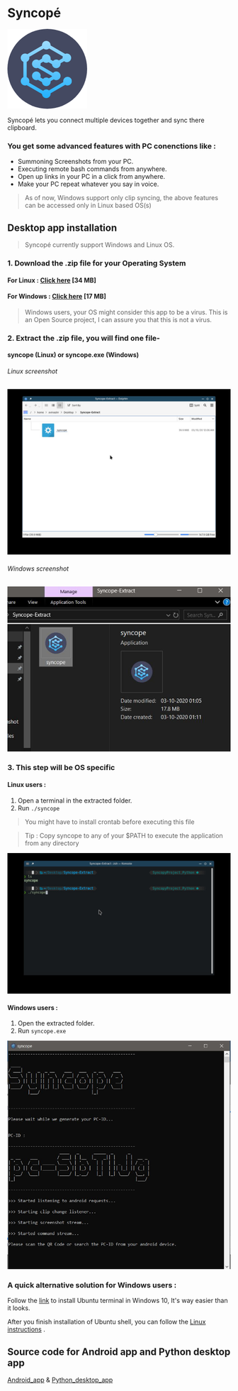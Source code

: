 # Syncopé
![logo](syncopy_logo.png "logo")
 
 
 Syncopé lets you connect multiple devices together and sync there clipboard.

### You get some advanced features with PC conenctions like :

- Summoning Screenshots from your PC.
-  Executing remote bash commands from anywhere.
- Open up links in your PC in a click from anywhere. 
-  Make your PC repeat whatever you say in voice. 



> As of now, Windows support only clip syncing, the above features can be accessed only in Linux based OS(s)

## Desktop app installation

> Syncopé currently support Windows and Linux OS.

###  1. Download the .zip file for your Operating System 

#### For Linux : [Click here](http://www.mediafire.com/file/awx8yls7vj3kbqz/syncope-linux.zip/file "Linux") [34 MB]

#### For Windows : [Click here](http://www.mediafire.com/file/6q4ccih1jpd487a/syncope-windows.rar/file "Windows") [17 MB]

> Windows users, your OS might consider this app to be a virus. This is an Open Source project, I can assure you that this is not a virus.

### 2. Extract the .zip file, you will find one file-
#### syncope (Linux) or syncope.exe (Windows)

###### Linux screenshot
![Linux screenshot](folder_linux.jpg "Linux screenshot")

###### Windows screenshot
![Windows screenshot](folder_windows.jpg "Windows screenshot")


### 3. This step will be OS specific
#### Linux users : 
1. Open a terminal in the extracted folder.
2. Run `./syncope` 

> You might have to install crontab before executing this file 

>Tip : Copy syncope to any of your $PATH to execute the application from any directory
 
![Terminal  Linux](terminal1.jpg "Terminal  Linux")

#### Windows users : 
1. Open the extracted folder.
2. Run `syncope.exe` 

![Terminal  Windows](windows_terminal.jpg "Terminal  Linux")

### A quick alternative solution for Windows users :
Follow the [link](https://ubuntu.com/tutorials/ubuntu-on-windows#1-overview "link") to install Ubuntu terminal in Windows 10, It's way easier than it looks.

After you finish installation of Ubuntu shell, you can follow the [Linux instructions](https://github.com/Ravenking7675/Syncopy/blob/master/README.md#desktop-app-installation "Linux instructions") .

## Source code for Android app and Python desktop app
[Android_app](https://github.com/Ravenking7675/Syncopy-App "Android app") & 
[Python_desktop_app](https://github.com/Ravenking7675/Syncopy-Python "Python desktop app")
